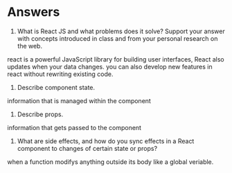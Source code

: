 # Answers

1. What is React JS and what problems does it solve? Support your answer with concepts introduced in class and from your personal research on the web.

react is a powerful JavaScript library for building user interfaces, React also updates when your data changes. you can also develop new features in react without rewriting existing code. 

1. Describe component state. 

information that is managed within the component

1. Describe props. 

information that gets passed to the component

1. What are side effects, and how do you sync effects in a React component to changes of certain state or props?

when a function modifys anything outside its body like a global veriable.
